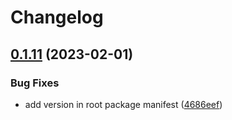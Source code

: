 # Changelog

## [0.1.11](https://github.com/yioneko/vtsls/compare/v0.1.10...v0.1.11) (2023-02-01)


### Bug Fixes

* add version in root package manifest ([4686eef](https://github.com/yioneko/vtsls/commit/4686eef53ed02aba32be63cc159b2f4517583165))
